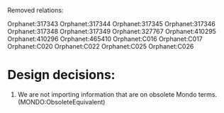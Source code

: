 Removed relations:

Orphanet:317343
Orphanet:317344
Orphanet:317345
Orphanet:317346
Orphanet:317348
Orphanet:317349
Orphanet:327767
Orphanet:410295
Orphanet:410296
Orphanet:465410
Orphanet:C016
Orphanet:C017
Orphanet:C020
Orphanet:C022
Orphanet:C025
Orphanet:C026

# Design decisions:

1. We are not importing information that are on obsolete Mondo terms. (MONDO:ObsoleteEquivalent)